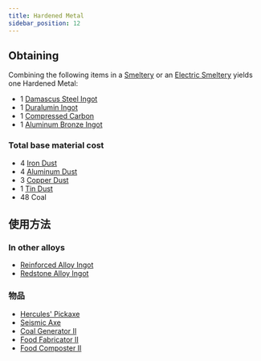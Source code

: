 ```yaml
---
title: Hardened Metal
sidebar_position: 12
---
```


## Obtaining

Combining the following items in a [Smeltery](Smeltery) or an [Electric Smeltery](Electric-Smeltery) yields one Hardened Metal:

* 1 [Damascus Steel Ingot](Damascus-Steel-Ingot)
* 1 [Duralumin Ingot](Duralumin-Ingot)
* 1 [Compressed Carbon](Carbon)
* 1 [Aluminum Bronze Ingot](Aluminum-Bronze-Ingot)

### Total base material cost

* 4 [Iron Dust](Iron-Dust)
* 4 [Aluminum Dust](Aluminum-Dust)
* 3 [Copper Dust](Copper-Dust)
* 1 [Tin Dust](Tin-Dust)
* 48 Coal

## 使用方法

### In other alloys

* [Reinforced Alloy Ingot](Reinforced-Alloy-Ingot)
* [Redstone Alloy Ingot](Redstone-Alloy-Ingot)

### 物品

* [Hercules' Pickaxe](Hercules'-Pickaxe)
* [Seismic Axe](Seismic-Axe)
* [Coal Generator II](Coal-Generator)
* [Food Fabricator II](Food-Fabricator)
* [Food Composter II](Food-Composter)

